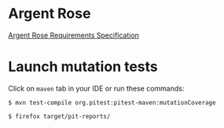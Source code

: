 # Argent Rose
[Argent Rose Requirements Specification](https://gist.github.com/trikitrok/5b235041aa1f42f0ed8c0f86baa34c68)


# Launch mutation tests

Click on `maven` tab in your IDE or run these commands:

`$ mvn test-compile org.pitest:pitest-maven:mutationCoverage`

`$ firefox target/pit-reports/`

